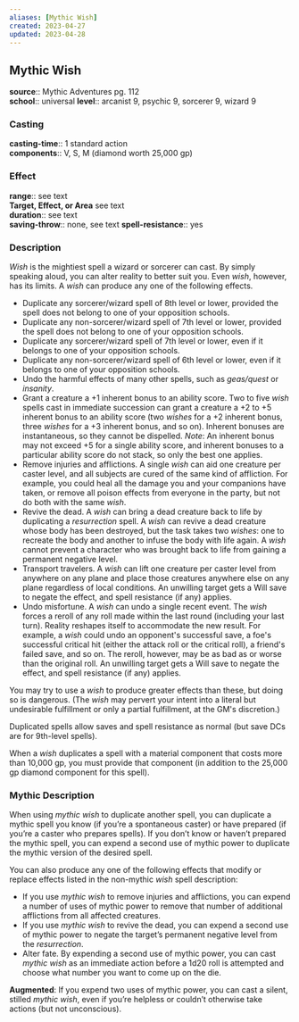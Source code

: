 ```yaml
---
aliases: [Mythic Wish]
created: 2023-04-27
updated: 2023-04-28
---
```


## Mythic Wish

**source**:: Mythic Adventures pg. 112  
**school**:: universal
**level**:: arcanist 9, psychic 9, sorcerer 9, wizard 9

### Casting

**casting-time**:: 1 standard action  
**components**:: V, S, M (diamond worth 25,000 gp)

### Effect

**range**:: see text  
**Target, Effect, or Area** see text  
**duration**:: see text  
**saving-throw**:: none, see text
**spell-resistance**:: yes

### Description

*Wish* is the mightiest spell a wizard or sorcerer can cast. By simply speaking aloud, you can alter reality to better suit you. Even *wish*, however, has its limits. A *wish* can produce any one of the following effects.  

-   Duplicate any sorcerer/wizard spell of 8th level or lower, provided the spell does not belong to one of your opposition schools.
-   Duplicate any non-sorcerer/wizard spell of 7th level or lower, provided the spell does not belong to one of your opposition schools.
-   Duplicate any sorcerer/wizard spell of 7th level or lower, even if it belongs to one of your opposition schools.
-   Duplicate any non-sorcerer/wizard spell of 6th level or lower, even if it belongs to one of your opposition schools.
-   Undo the harmful effects of many other spells, such as *geas/quest* or *insanity*.
-   Grant a creature a +1 inherent bonus to an ability score. Two to five *wish* spells cast in immediate succession can grant a creature a +2 to +5 inherent bonus to an ability score (two *wishes* for a +2 inherent bonus, three *wishes* for a +3 inherent bonus, and so on). Inherent bonuses are instantaneous, so they cannot be dispelled. *Note*: An inherent bonus may not exceed +5 for a single ability score, and inherent bonuses to a particular ability score do not stack, so only the best one applies.
-   Remove injuries and afflictions. A single *wish* can aid one creature per caster level, and all subjects are cured of the same kind of affliction. For example, you could heal all the damage you and your companions have taken, or remove all poison effects from everyone in the party, but not do both with the same *wish*.
-   Revive the dead. A *wish* can bring a dead creature back to life by duplicating a *resurrection* spell. A *wish* can revive a dead creature whose body has been destroyed, but the task takes two *wishes*: one to recreate the body and another to infuse the body with life again. A *wish* cannot prevent a character who was brought back to life from gaining a permanent negative level.
-   Transport travelers. A *wish* can lift one creature per caster level from anywhere on any plane and place those creatures anywhere else on any plane regardless of local conditions. An unwilling target gets a Will save to negate the effect, and spell resistance (if any) applies.
-   Undo misfortune. A *wish* can undo a single recent event. The *wish* forces a reroll of any roll made within the last round (including your last turn). Reality reshapes itself to accommodate the new result. For example, a *wish* could undo an opponent's successful save, a foe's successful critical hit (either the attack roll or the critical roll), a friend's failed save, and so on. The reroll, however, may be as bad as or worse than the original roll. An unwilling target gets a Will save to negate the effect, and spell resistance (if any) applies.

  
You may try to use a *wish* to produce greater effects than these, but doing so is dangerous. (The *wish* may pervert your intent into a literal but undesirable fulfillment or only a partial fulfillment, at the GM's discretion.)  
  
Duplicated spells allow saves and spell resistance as normal (but save DCs are for 9th-level spells).  
  
When a *wish* duplicates a spell with a material component that costs more than 10,000 gp, you must provide that component (in addition to the 25,000 gp diamond component for this spell).

### Mythic Description

When using *mythic wish* to duplicate another spell, you can duplicate a mythic spell you know (if you’re a spontaneous caster) or have prepared (if you’re a caster who prepares spells). If you don’t know or haven’t prepared the mythic spell, you can expend a second use of mythic power to duplicate the mythic version of the desired spell.  
  
You can also produce any one of the following effects that modify or replace effects listed in the non-mythic *wish* spell description:

-   If you use *mythic wish* to remove injuries and afflictions, you can expend a number of uses of mythic power to remove that number of additional afflictions from all affected creatures.
-   If you use *mythic wish* to revive the dead, you can expend a second use of mythic power to negate the target’s permanent negative level from the *resurrection*.
-   Alter fate. By expending a second use of mythic power, you can cast *mythic wish* as an immediate action before a 1d20 roll is attempted and choose what number you want to come up on the die.

  
  
**Augmented**: If you expend two uses of mythic power, you can cast a silent, stilled *mythic wish*, even if you’re helpless or couldn’t otherwise take actions (but not unconscious).
